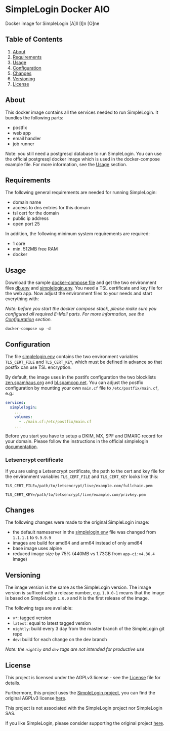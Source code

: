 # SimpleLogin Docker AIO

Docker image for SimpleLogin [A]ll [I]n [O]ne

## Table of Contents

1. [About](#about)
2. [Requirements](#requirements)
3. [Usage](#usage)
4. [Configuration](#configuration)
5. [Changes](#changes)
6. [Versioning](#versioning)
7. [License](#license)

## About

This docker image contains all the services needed to run SimpleLogin. It bundles the following parts:

- postfix
- web app
- email handler
- job runner

Note: you still need a postgresql database to run SimpleLogin. You can use the official postgresql docker image which is
used in the docker-compose example file. For more information, see the [Usage](#usage) section.

## Requirements

The following general requirements are needed for running SimpleLogin:

- domain name
- access to dns entries for this domain
- tsl cert for the domain
- public ip address
- open port 25

In addition, the following minimum system requirements are required:
- 1 core
- min. 512MB free RAM
- docker

## Usage

Download the sample [docker-compose file](docker-compose.yml) and get the two environment files [db.env](db.env)
and [simplelogin.env](simplelogin.env).
You need a TSL certificate and key file for the web app. Now adjust the environment files to your needs and start
everything with:

_Note: before you start the docker compose stack, please make sure you configured all required E-Mail parts. For more
information, see the [Configuration](#configuration) section._

```commandline
docker-compose up -d
```

## Configuration

The file [simplelogin.env](simplelogin.env) contains the two environment variables `TLS_CERT_FILE` and `TLS_CERT_KEY`,
which must be defined in advance so that postfix can use TSL encryption.

By default, the image uses in the postifx configuration the two
blocklists [zen.spamhaus.org](https://www.spamhaus.org/zen/)
and [bl.spamcop.net](https://www.spamcop.net/bl.shtml). You can adjust the postfix configuration by mounting your own
`main.cf` file to `/etc/postfix/main.cf`, e.g.:

```yaml
services:
  simplelogin:
    ...
    volumes:
      - ./main.cf:/etc/postfix/main.cf
    ...
```

Before you start you have to setup a DKIM, MX, SPF and DMARC record for your domain. Please follow the instructions in
the official simplelogin [documentation](https://github.com/simple-login/app#dkim).

### Letsencrypt certificate

If you are using a Letsencrypt certificate, the path to the cert and key file for the environment
variables `TLS_CERT_FILE` and `TLS_CERT_KEY` looks like this:

```
TLS_CERT_FILE=/path/to/letsencrypt/live/example.com/fullchain.pem
```
```
TLS_CERT_KEY=/path/to/letsencrypt/live/example.com/privkey.pem
```

## Changes

The following changes were made to the original SimpleLogin image:

- the default nameserver in the [simplelogin.env](simplelogin.env) file was changed from `1.1.1.1` to `9.9.9.9`
- images are build for amd64 and arm64 instead of only amd64
- base image uses alpine
- reduced image size by 75% (440MB vs 1.73GB from `app-ci:v4.36.4` image)

## Versioning

The image version is the same as the SimpleLogin version. The image version is suffixed with a release number, e.g.
`1.0.0-1` means that the image is based on SimpleLogin `1.0.0` and it is the first release of the image.

The following tags are available:

- `v*`: tagged version
- `latest`: equal to latest tagged version
- `nightly`: build every 3 day from the master branch of the SimpleLogin git repo
- `dev`: build for each change on the dev branch

_Note: the `nightly` and `dev` tags are not intended for productive use_

## License

This project is licensed under the AGPLv3 license - see the [License](License) file for details.

Furthermore, this project uses the [SimpleLogin project](https://github.com/simple-login/app), you can find the original
AGPLv3 license [here](https://github.com/simple-login/app/blob/master/LICENSE).

This project is not associated with the SimpleLogin project nor SimpleLogin SAS.

If you like SimpleLogin, please consider supporting the original
project [here](https://github.com/simple-login/app#donations-welcome).
